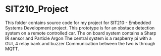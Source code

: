 # SIT210_Project
This folder contains source code for my project for SIT210 - Embedded Systems Development project.
This prototype is for an obstace detection system on a remote controlled car.
The on board system contains a Sharp IR sensor and Particle Argon
The central system is a raspberry pi with a GUI, 4 relay bank and buzzer
Communication between the two is through MQTT.
